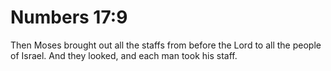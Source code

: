# Numbers 17:9

Then Moses brought out all the staffs from before the Lord to all the people of Israel. And they looked, and each man took his staff.
